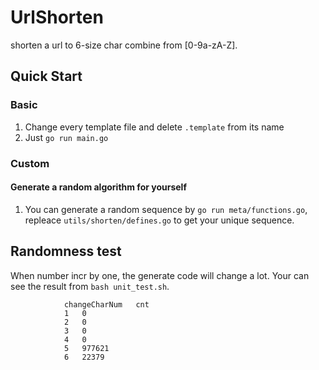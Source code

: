 # UrlShorten
shorten a url to 6-size char combine from [0-9a-zA-Z].  

## Quick Start
### Basic
1. Change every template file and delete `.template` from its name
2. Just `go run main.go`

### Custom
#### Generate a random algorithm for yourself
1. You can generate a random sequence by `go run meta/functions.go`, repleace `utils/shorten/defines.go` to get your unique sequence.

## Randomness test
When number incr by one, the generate code will change a lot. Your can see the result from `bash unit_test.sh`.  
```
        	changeCharNum	cnt
        	1	0
        	2	0
        	3	0
        	4	0
        	5	977621
        	6	22379
```

